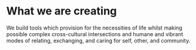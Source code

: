 # What we are creating

We build tools which provision for the necessities of life whilst making possible complex cross-cultural intersections and humane and vibrant modes of relating, exchanging, and caring for self, other, and community.

